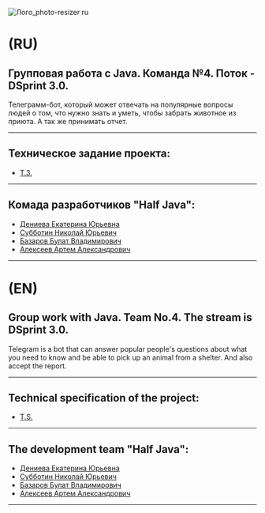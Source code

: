 ![Лого_photo-resizer ru](https://user-images.githubusercontent.com/113195869/214587028-d5963be3-3552-4858-86ed-d17563d6d621.PNG)

# (RU)
## Групповая работа с Java. Команда №4. Поток - DSprint 3.0.

Телеграмм-бот, который может отвечать на популярные вопросы людей о том, что нужно знать и уметь, чтобы забрать животное из приюта. А так же принимать отчет.

 ------

## Техническое задание проекта:
- [Т.З.](https://skyengpublic.notion.site/4509dd17f5f840f1ba6807fe83aa9c15)

 ------

## Комада разработчиков "Half Java":

 - [Дениева Екатерина Юрьевна](https://github.com/Katy7711)
 - [Субботин Николай Юрьевич](https://github.com/nusubbotin/)
 - [Базаров Булат Владимирович](https://github.com/qwsq4)
 - [Алексеев Артем Александрович](https://github.com/ArtemA1ekseev)
 
 ------
 
# (EN)
## Group work with Java. Team No.4. The stream is DSprint 3.0.

Telegram is a bot that can answer popular people's questions about what you need to know and be able to pick up an animal from a shelter. And also accept the report.

 ------

## Technical specification of the project:
- [T.S.](https://skyengpublic.notion.site/4509dd17f5f840f1ba6807fe83aa9c15)

 ------

## The development team "Half Java":

 - [Дениева Екатерина Юрьевна](https://github.com/Katy7711)
 - [Субботин Николай Юрьевич](https://github.com/nusubbotin/)
 - [Базаров Булат Владимирович](https://github.com/qwsq4)
 - [Алексеев Артем Александрович](https://github.com/ArtemA1ekseev)
 
 ------

